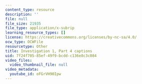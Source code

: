 ```yaml
---
content_type: resource
description: ''
file: null
file_size: 21935
file_type: application/x-subrip
learning_resource_types: []
license: https://creativecommons.org/licenses/by-nc-sa/4.0/
ocw_type: OCWFile
resourcetype: Other
title: Investigation 1, Part 4 captions
uid: 7f24f705-85ef-49f9-bcdd-c136e8c3c084
video_files:
  video_thumbnail_file: null
video_metadata:
  youtube_id: oFGrVH90Ipw
---
```

